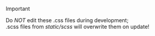 > [!IMPORTANT]
> Do _NOT_ edit these .css files during development; \
> .scss files from _static/scss_ will overwrite them on update!

